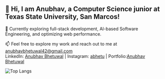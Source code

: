 ## 👋 Hi, I am Anubhav, a Computer Science junior at Texas State University, San Marcos!

🌱 Currently exploring full-stack development, AI-based Software Engineering, and optimizing web performance.

📫 Feel free to explore my work and reach out to me at anubhavbhetuwal42@gmail.com<br>
LinkedIn: [Anubhav Bhetuwal](https://www.linkedin.com/in/anubhav-bhetuwal/) | Instagram: [abhetu](http://instagram.com/abhetu) | Portfolio:[Anubhav Bhetuwal](https://abhetu.github.io/Myportfolio/)<br>


![Top Langs](https://github-readme-stats.vercel.app/api/top-langs/?username=abhetu&layout=compact)
